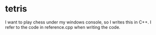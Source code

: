 # tetris
I want to play chess under my windows console, so I writes this in C++. I refer to the code in reference.cpp when writing the code.

